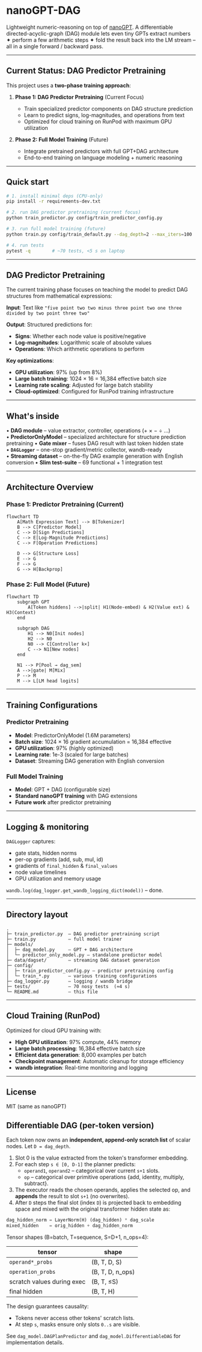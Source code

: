 # nanoGPT-DAG

Lightweight numeric-reasoning on top of [nanoGPT](https://github.com/karpathy/nanoGPT).
A differentiable directed-acyclic-graph (DAG) module lets even tiny GPTs
extract numbers ✦ perform a few arithmetic steps ✦ fold the result back into the
LM stream – all in a single forward / backward pass.

---

## Current Status: DAG Predictor Pretraining

This project uses a **two-phase training approach**:

1. **Phase 1: DAG Predictor Pretraining** (Current Focus)
   - Train specialized predictor components on DAG structure prediction
   - Learn to predict signs, log-magnitudes, and operations from text
   - Optimized for cloud training on RunPod with maximum GPU utilization

2. **Phase 2: Full Model Training** (Future)
   - Integrate pretrained predictors with full GPT+DAG architecture
   - End-to-end training on language modeling + numeric reasoning

---

## Quick start

```bash
# 1. install minimal deps (CPU-only)
pip install -r requirements-dev.txt

# 2. run DAG predictor pretraining (current focus)
python train_predictor.py config/train_predictor_config.py

# 3. run full model training (future)
python train.py config/train_default.py --dag_depth=2 --max_iters=100

# 4. run tests
pytest -q        # ~70 tests, <5 s on laptop
```

---

## DAG Predictor Pretraining

The current training phase focuses on teaching the model to predict DAG structures from mathematical expressions:

**Input**: Text like `"five point two two minus three point two one three divided by two point three two"`

**Output**: Structured predictions for:
- **Signs**: Whether each node value is positive/negative
- **Log-magnitudes**: Logarithmic scale of absolute values  
- **Operations**: Which arithmetic operations to perform

**Key optimizations**:
- **GPU utilization**: 97% (up from 8%)
- **Large batch training**: 1024 × 16 = 16,384 effective batch size
- **Learning rate scaling**: Adjusted for large batch stability
- **Cloud-optimized**: Configured for RunPod training infrastructure

---

## What's inside  
• **DAG module** – value extractor, controller, operations (+ × − ÷ …)  
• **PredictorOnlyModel** – specialized architecture for structure prediction pretraining
• **Gate mixer** – fuses DAG result with last token hidden state  
• **`DAGLogger`** – one-stop gradient/metric collector, wandb-ready  
• **Streaming dataset** – on-the-fly DAG example generation with English conversion
• **Slim test-suite** – 69 functional + 1 integration test

---

## Architecture Overview

### Phase 1: Predictor Pretraining (Current)
```mermaid
flowchart TD
    A[Math Expression Text] --> B[Tokenizer]
    B --> C[Predictor Model]
    C --> D[Sign Predictions]
    C --> E[Log-Magnitude Predictions]  
    C --> F[Operation Predictions]
    
    D --> G[Structure Loss]
    E --> G
    F --> G
    G --> H[Backprop]
```

### Phase 2: Full Model (Future)
```mermaid
flowchart TD
    subgraph GPT
        A[Token hiddens] -->|split| H1(Node-embed) & H2(Value ext) & H3(Context)
    end

    subgraph DAG
        H1 --> N0[Init nodes]
        H2 --> N0
        N0 --> C[Controller k×]
        C --> N1[New nodes]
    end

    N1 --> P[Pool → dag_sem]
    A -->|gate| M[Mix]
    P --> M
    M --> L[LM head logits]
```

---

## Training Configurations

### Predictor Pretraining
- **Model**: PredictorOnlyModel (1.6M parameters)
- **Batch size**: 1024 × 16 gradient accumulation = 16,384 effective
- **GPU utilization**: 97% (highly optimized)
- **Learning rate**: 1e-3 (scaled for large batches)
- **Dataset**: Streaming DAG generation with English conversion

### Full Model Training
- **Model**: GPT + DAG (configurable size)
- **Standard nanoGPT training** with DAG extensions
- **Future work** after predictor pretraining

---

## Logging & monitoring

`DAGLogger` captures:
* gate stats, hidden norms
* per-op gradients (add, sub, mul, id)
* gradients of `final_hidden` & `final_values`
* node value timelines
* GPU utilization and memory usage

`wandb.log(dag_logger.get_wandb_logging_dict(model))` – done.

---

## Directory layout

```
.
├─ train_predictor.py  – DAG predictor pretraining script
├─ train.py            – full model trainer
├─ models/
│  ├─ dag_model.py     – GPT + DAG architecture
│  └─ predictor_only_model.py – standalone predictor model
├─ data/dagset/        – streaming DAG dataset generation
├─ config/
│  ├─ train_predictor_config.py – predictor pretraining config
│  └─ train_*.py       – various training configurations
├─ dag_logger.py       – logging / wandb bridge
├─ tests/              – 70 nosy tests  (≈4 s)
└─ README.md           – this file
```

---

## Cloud Training (RunPod)

Optimized for cloud GPU training with:
- **High GPU utilization**: 97% compute, 44% memory
- **Large batch processing**: 16,384 effective batch size
- **Efficient data generation**: 8,000 examples per batch
- **Checkpoint management**: Automatic cleanup for storage efficiency
- **wandb integration**: Real-time monitoring and logging

---

## License
MIT (same as nanoGPT)

## Differentiable DAG (per-token version)

Each token now owns an **independent, append-only scratch list** of scalar nodes.  Let `D = dag_depth`.

1.  Slot 0 is the value extracted from the token's transformer embedding.
2.  For each step `s ∈ [0, D-1]` the planner predicts:
    * `operand1`, `operand2`  – categorical over current `s+1` slots.
    * `op` – categorical over primitive operations {add, identity, multiply, subtract}.
3.  The executor reads the chosen operands, applies the selected op, and **appends** the result to slot `s+1` (no overwrites).
4.  After `D` steps the final slot (index `D`) is projected back to embedding space and mixed with the original transformer hidden state as:
   ```python
   dag_hidden_norm = LayerNorm(H) (dag_hidden) * dag_scale
   mixed_hidden    = orig_hidden + dag_hidden_norm
   ```

Tensor shapes (B=batch, T=sequence, S=D+1, n_ops=4):

| tensor                      | shape             |
|-----------------------------|-------------------|
| `operand*_probs`            | (B, T, D, S)      |
| `operation_probs`           | (B, T, D, n_ops)  |
| scratch values during exec  | (B, T, ≤S)        |
| final hidden                | (B, T, H)         |

The design guarantees causality:
* Tokens never access other tokens' scratch lists.
* At step `s`, masks ensure only slots `0..s` are visible.

See `dag_model.DAGPlanPredictor` and `dag_model.DifferentiableDAG` for implementation details.
